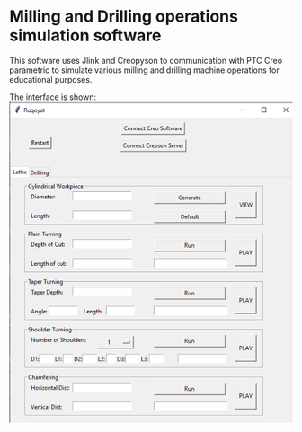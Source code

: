 # Milling and Drilling operations simulation software

This software uses Jlink and Creopyson to communication with PTC Creo parametric to simulate various milling and drilling machine operations for educational purposes.

The interface is shown:
![Interface](interface.png)